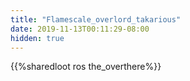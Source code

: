 ```yaml
---
title: "Flamescale_overlord_takarious"
date: 2019-11-13T00:11:29-08:00
hidden: true
---
```


{{%sharedloot ros the_overthere%}}